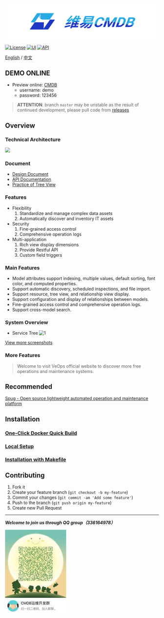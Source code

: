 ![基础资源视图](docs/logo.png)

[![License](https://img.shields.io/badge/License-AGPLv3-brightgreen)](https://github.com/veops/cmdb/blob/master/LICENSE)
[![UI](https://img.shields.io/badge/UI-Ant%20Design%20Pro%20Vue-brightgreen)](https://github.com/sendya/ant-design-pro-vue) 
[![API](https://img.shields.io/badge/API-Flask-brightgreen)](https://github.com/pallets/flask) 


[English](README_en.md) / [中文](README.md)

## DEMO ONLINE
- Preview online: <a href="https://cmdb.veops.cn" target="_blank">CMDB</a>
    - username: demo
    - password: 123456
    
> **ATTENTION**: branch `master` may be unstable as the result of continued development, please pull code from  [releases](https://github.com/veops/cmdb/releases)

Overview
-------------
### Technical Architecture
<img src=docs/view.png />

### Document
- <a href="https://zhuanlan.zhihu.com/p/98453732" target="_blank">Design Document</a>
- <a href="https://github.com/veops/cmdb/tree/master/docs/cmdb_api.md" target="_blank">API Documentation</a>
- <a href="https://mp.weixin.qq.com/s/EflmmJ-qdUkddTx2hRt3pA" target="_blank">Practice of Tree View</a>


### Features
- Flexibility
  1. Standardize and manage complex data assets
  2. Automatically discover and inventory IT assets
- Security
  1. Fine-grained access control
  2.  Comprehensive operation logs
- Multi-application
  1. Rich view display dimensions
  2. Provide Restful API
  3. Custom field triggers

### Main Features
- Model attributes support indexing, multiple values, default sorting, font color, and computed properties.
- Support automatic discovery, scheduled inspections, and file import.
- Support resource, tree view, and relationship view display.
- Support configuration and display of relationships between models.
- Fine-grained access control and comprehensive operation logs.
- Support cross-model search.

### System Overview
- Service Tree
![1](docs/0.png "首页展示")

[View more screenshots](docs/screenshot.md)

### More Features
> Welcome to visit VeOps official website to discover more free operations and maintenance systems.

## Recommended
[Spug - Open source lightweight automated operation and maintenance platform](https://github.com/openspug/spug)

Installation
----
### [One-Click Docker Quick Build](docs/docker_en.md)
### [Local Setup](docs/local_en.md)
### [Installation with Makefile](docs/makefile_en.md)


## Contributing

1. Fork it
1. Create your feature branch (`git checkout -b my-feature`)
1. Commit your changes (`git commit -am 'Add some feature'`)
1. Push to the branch (`git push origin my-feature`)
1. Create new Pull Request

-----
_**Welcome to join us through QQ group（336164978）**_

![QQgroup](docs/qr_code.jpg)